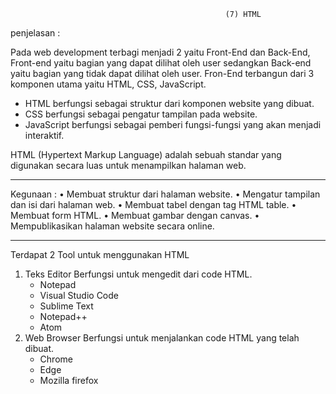                                                    (7) HTML

penjelasan :

Pada web development terbagi menjadi 2 yaitu Front-End dan Back-End, Front-end yaitu bagian yang dapat dilihat oleh user sedangkan Back-end yaitu bagian yang tidak dapat dilihat oleh user.
Fron-End terbangun dari 3 komponen utama yaitu HTML, CSS, JavaScript.

- HTML berfungsi sebagai struktur dari komponen website yang dibuat.
- CSS berfungsi sebagai pengatur tampilan pada website.
- JavaScript berfungsi sebagai pemberi fungsi-fungsi yang akan menjadi interaktif.

HTML (Hypertext Markup Language) adalah sebuah standar yang digunakan secara luas untuk menampilkan halaman web.

---

Kegunaan :
• Membuat struktur dari halaman website.
• Mengatur tampilan dan isi dari halaman web.
• Membuat tabel dengan tag HTML table.
• Membuat form HTML.
• Membuat gambar dengan canvas.
• Mempublikasikan halaman website secara online.

---

Terdapat 2 Tool untuk menggunakan HTML

1. Teks Editor
   Berfungsi untuk mengedit dari code HTML.
   - Notepad
   - Visual Studio Code
   - Sublime Text
   - Notepad++
   - Atom
2. Web Browser
   Berfungsi untuk menjalankan code HTML yang telah dibuat.
   - Chrome
   - Edge
   - Mozilla firefox
